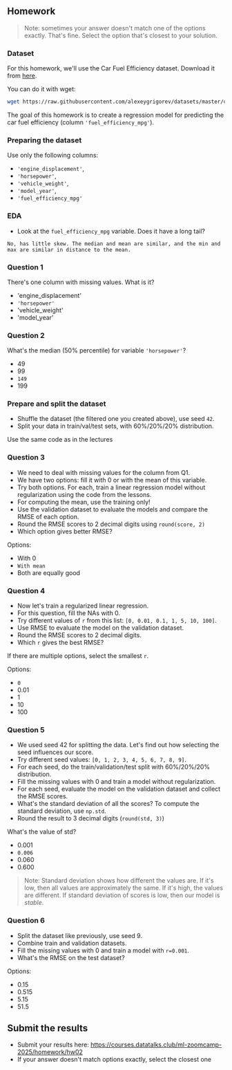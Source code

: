 ## Homework

> Note: sometimes your answer doesn't match one of 
> the options exactly. That's fine. 
> Select the option that's closest to your solution.

### Dataset

For this homework, we'll use the Car Fuel Efficiency dataset. Download it from <a href='https://raw.githubusercontent.com/alexeygrigorev/datasets/master/car_fuel_efficiency.csv'>here</a>.

You can do it with wget:
```bash
wget https://raw.githubusercontent.com/alexeygrigorev/datasets/master/car_fuel_efficiency.csv
```

The goal of this homework is to create a regression model for predicting the car fuel efficiency (column `'fuel_efficiency_mpg'`).

### Preparing the dataset 

Use only the following columns:

* `'engine_displacement'`,
* `'horsepower'`,
* `'vehicle_weight'`,
* `'model_year'`,
* `'fuel_efficiency_mpg'`

### EDA

* Look at the `fuel_efficiency_mpg` variable. Does it have a long tail? 

`No, has little skew. The median and mean are similar, and the min and max are similar in distance to the mean.`

### Question 1

There's one column with missing values. What is it?

* 'engine_displacement'
* `'horsepower'`
* 'vehicle_weight'
* 'model_year'


### Question 2

What's the median (50% percentile) for variable `'horsepower'`?

- 49
- 99
- `149`
- 199

### Prepare and split the dataset

* Shuffle the dataset (the filtered one you created above), use seed `42`.
* Split your data in train/val/test sets, with 60%/20%/20% distribution.

Use the same code as in the lectures


### Question 3

* We need to deal with missing values for the column from Q1.
* We have two options: fill it with 0 or with the mean of this variable.
* Try both options. For each, train a linear regression model without regularization using the code from the lessons.
* For computing the mean, use the training only!
* Use the validation dataset to evaluate the models and compare the RMSE of each option.
* Round the RMSE scores to 2 decimal digits using `round(score, 2)`
* Which option gives better RMSE?

Options:

- With 0
- `With mean`
- Both are equally good


### Question 4

* Now let's train a regularized linear regression.
* For this question, fill the NAs with 0. 
* Try different values of `r` from this list: `[0, 0.01, 0.1, 1, 5, 10, 100]`.
* Use RMSE to evaluate the model on the validation dataset.
* Round the RMSE scores to 2 decimal digits.
* Which `r` gives the best RMSE?

If there are multiple options, select the smallest `r`.

Options:

- `0`
- 0.01
- 1
- 10
- 100


### Question 5 

* We used seed 42 for splitting the data. Let's find out how selecting the seed influences our score.
* Try different seed values: `[0, 1, 2, 3, 4, 5, 6, 7, 8, 9]`.
* For each seed, do the train/validation/test split with 60%/20%/20% distribution.
* Fill the missing values with 0 and train a model without regularization.
* For each seed, evaluate the model on the validation dataset and collect the RMSE scores. 
* What's the standard deviation of all the scores? To compute the standard deviation, use `np.std`.
* Round the result to 3 decimal digits (`round(std, 3)`)

What's the value of std?

- 0.001
- `0.006`
- 0.060
- 0.600

> Note: Standard deviation shows how different the values are.
> If it's low, then all values are approximately the same.
> If it's high, the values are different. 
> If standard deviation of scores is low, then our model is *stable*.


### Question 6

* Split the dataset like previously, use seed 9.
* Combine train and validation datasets.
* Fill the missing values with 0 and train a model with `r=0.001`. 
* What's the RMSE on the test dataset?

Options:

- 0.15
- 0.515
- 5.15
- 51.5

## Submit the results

* Submit your results here: https://courses.datatalks.club/ml-zoomcamp-2025/homework/hw02
* If your answer doesn't match options exactly, select the closest one
